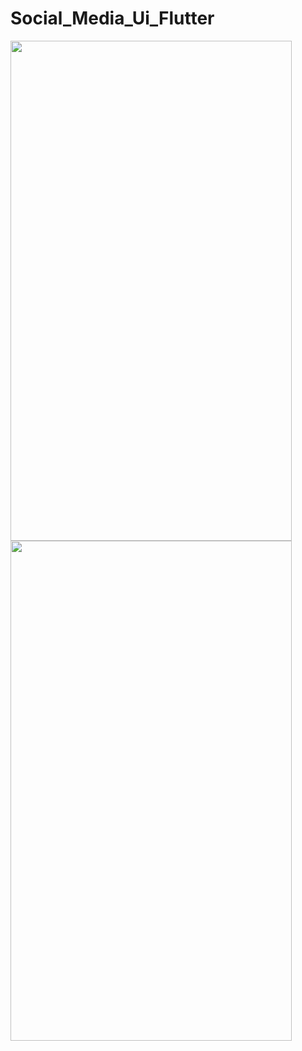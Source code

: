 # Social_Media_Ui_Flutter

<img src="https://user-images.githubusercontent.com/90302726/146132983-28470682-f24b-4d88-9d03-90578c368fbc.jpg" width="450" height="800">
<img src="https://user-images.githubusercontent.com/90302726/146135380-f7966fa8-b916-4949-a678-d80665876c11.jpg" width="450" height="800">
